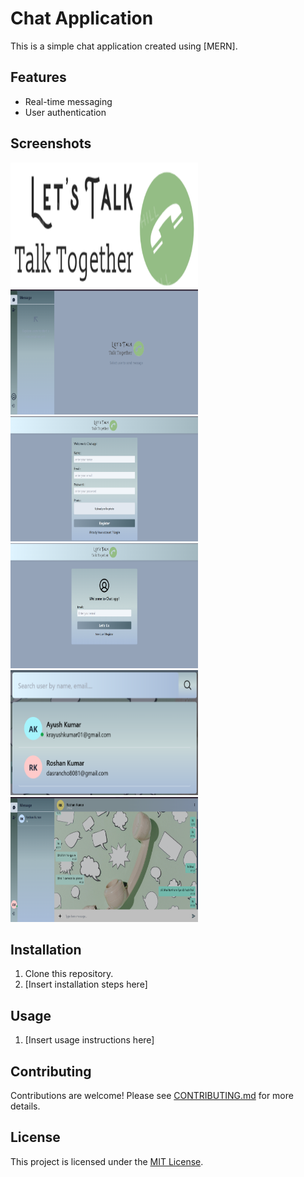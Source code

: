 ﻿# Chat Application

This is a simple chat application created using [MERN].

## Features

- Real-time messaging
- User authentication

## Screenshots

<div style="center">
  <img src="./client/src/assets/s.png" width="300" height="200">
</div>
<div style="center">
  <img src="./client/src/assets/s1.png" width="300" height="200">
</div>
<div style="center">
  <img src="./client/src/assets/s2.png" width="300" height="200">
</div>
<div style="center">
  <img src="./client/src/assets/s3.png" width="300" height="200">
</div>
<div style="center">
  <img src="./client/src/assets/s4.png" width="300" height="200">
</div>
<div style="center">
  <img src="./client/src/assets/s5.png" width="300" height="200">
</div>

## Installation

1. Clone this repository.
2. [Insert installation steps here]

## Usage

1. [Insert usage instructions here]

## Contributing

Contributions are welcome! Please see [CONTRIBUTING.md](CONTRIBUTING.md) for more details.

## License

This project is licensed under the [MIT License](LICENSE).
